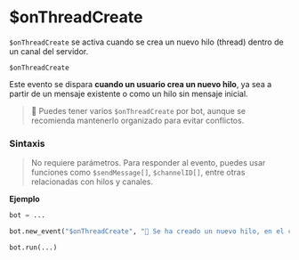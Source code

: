 

# $onThreadCreate

`$onThreadCreate` se activa cuando se crea un nuevo hilo (thread) dentro de un canal del servidor.

```
$onThreadCreate
```

Este evento se dispara **cuando un usuario crea un nuevo hilo**, ya sea a partir de un mensaje existente o como un hilo sin mensaje inicial.

> 📌 Puedes tener varios `$onThreadCreate` por bot, aunque se recomienda mantenerlo organizado para evitar conflictos.

### Sintaxis

> No requiere parámetros. Para responder al evento, puedes usar funciones como `$sendMessage[]`, `$channelID[]`, entre otras relacionadas con hilos y canales.

**Ejemplo**

```python
bot = ...

bot.new_event("$onThreadCreate", "🧵 Se ha creado un nuevo hilo, en el canal <#$channelID[]>")

bot.run(...)
```
